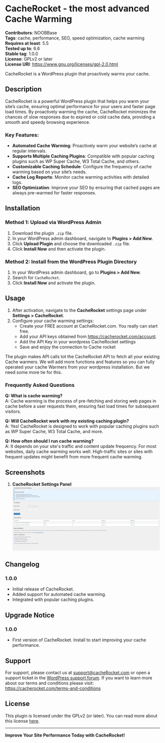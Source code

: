 # CacheRocket - the most advanced Cache Warming

**Contributors**: NOOBBase  
**Tags**: cache, performance, SEO, speed optimization, cache warming  
**Requires at least**: 5.5  
**Tested up to**: 6.6  
**Stable tag**: 1.0.0  
**License**: GPLv2 or later  
**License URI**: https://www.gnu.org/licenses/gpl-2.0.html

CacheRocket is a WordPress plugin that proactively warms your cache.

## Description

CacheRocket is a powerful WordPress plugin that helps you warm your site’s cache, ensuring optimal performance for your users and faster page load times. By proactively warming the cache, CacheRocket minimizes the chances of slow responses due to expired or cold cache data, providing a smooth and speedy browsing experience.

### Key Features:

- **Automated Cache Warming**: Proactively warm your website’s cache at regular intervals.
- **Supports Multiple Caching Plugins**: Compatible with popular caching plugins such as WP Super Cache, W3 Total Cache, and others.
- **Customizable Caching Schedule**: Configure the frequency of cache warming based on your site’s needs.
- **Cache Log Reports**: Monitor cache warming activities with detailed logs.
- **SEO Optimization**: Improve your SEO by ensuring that cached pages are always pre-warmed for faster responses.

## Installation

### Method 1: Upload via WordPress Admin

1. Download the plugin `.zip` file.
2. In your WordPress admin dashboard, navigate to **Plugins > Add New**.
3. Click **Upload Plugin** and choose the downloaded `.zip` file.
4. Click **Install Now** and then activate the plugin.

### Method 2: Install from the WordPress Plugin Directory

1. In your WordPress admin dashboard, go to **Plugins > Add New**.
2. Search for `CacheRocket`.
3. Click **Install Now** and activate the plugin.

## Usage

1. After activation, navigate to the **CacheRocket** settings page under **Settings > CacheRocket**.
2. Configure your cache warming settings:
   - Create your FREE account at CacheRocket.com. You really can start free.
   - Add your API keys obtained from https://cacherocket.com/account.
   - Add the API Key in your wordpress CacheRocket settings
   - Save and enjoy the connection to Cache rocket

The plugin makes API calls tot the CacheRocket API to fetch all your existing Cache warmers. We will add more functions and features so you can fully operated your cache Warmers from your wordpress installation. But we need some more tie for this.

### Frequently Asked Questions

**Q: What is cache warming?**  
A: Cache warming is the process of pre-fetching and storing web pages in cache before a user requests them, ensuring fast load times for subsequent visitors.

**Q: Will CacheRocket work with my existing caching plugin?**  
A: Yes! CacheRocket is designed to work with popular caching plugins such as WP Super Cache, W3 Total Cache, and more.

**Q: How often should I run cache warming?**  
A: It depends on your site's traffic and content update frequency. For most websites, daily cache warming works well. High-traffic sites or sites with frequent updates might benefit from more frequent cache warming.

## Screenshots

1. **CacheRocket Settings Panel**  
   ![CacheRocket Settings](assets/screenshot-1.png)

## Changelog

### 1.0.0

- Initial release of CacheRocket.
- Added support for automated cache warming.
- Integrated with popular caching plugins.

## Upgrade Notice

### 1.0.0

- First version of CacheRocket. Install to start improving your cache performance.

## Support

For support, please contact us at [support@cacheRocket.com](mailto:support@cacheRocket.com) or open a support ticket in the [WordPress support forum](https://wordpress.org/support/plugin/cacheRocket). If you want to learn more about our terms and conditions please visit: https://cacherocket.com/terms-and-conditions

## License

This plugin is licensed under the GPLv2 (or later). You can read more about this license [here](https://www.gnu.org/licenses/gpl-2.0.html).

---

**Improve Your Site Performance Today with CacheRocket!**
